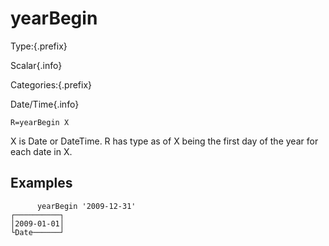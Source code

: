 # yearBegin

Type:{.prefix}

Scalar{.info}

Categories:{.prefix}

Date/Time{.info}

~~~
R=yearBegin X
~~~

X is Date or DateTime. R has type as of X being the first day of the year for each date in X.

## Examples

~~~
      yearBegin '2009-12-31'
┌──────────┐
│2009-01-01│
└Date──────┘
~~~

